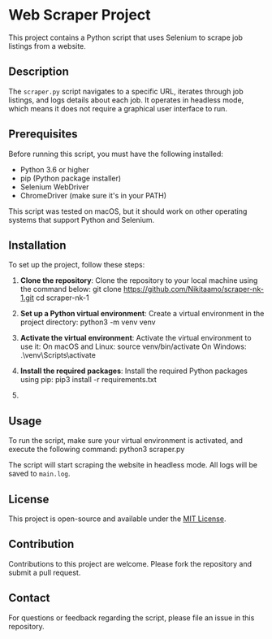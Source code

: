 # Web Scraper Project

This project contains a Python script that uses Selenium to scrape job listings from a website.

## Description

The `scraper.py` script navigates to a specific URL, iterates through job listings, and logs details about each job. It operates in headless mode, which means it does not require a graphical user interface to run.

## Prerequisites

Before running this script, you must have the following installed:

- Python 3.6 or higher
- pip (Python package installer)
- Selenium WebDriver
- ChromeDriver (make sure it's in your PATH)

This script was tested on macOS, but it should work on other operating systems that support Python and Selenium.

## Installation

To set up the project, follow these steps:

1. **Clone the repository**: Clone the repository to your local machine using the command below:
   git clone https://github.com/Nikitaamo/scraper-nk-1.git
   cd scraper-nk-1

3. **Set up a Python virtual environment**: Create a virtual environment in the project directory:
python3 -m venv venv

4. **Activate the virtual environment**: Activate the virtual environment to use it:
On macOS and Linux:
source venv/bin/activate
On Windows:
.\venv\Scripts\activate

5. **Install the required packages**: Install the required Python packages using pip:
pip3 install -r requirements.txt

6. 
## Usage
To run the script, make sure your virtual environment is activated, and execute the following command:
python3 scraper.py

The script will start scraping the website in headless mode. All logs will be saved to `main.log`.

## License

This project is open-source and available under the [MIT License](LICENSE).

## Contribution

Contributions to this project are welcome. Please fork the repository and submit a pull request.

## Contact

For questions or feedback regarding the script, please file an issue in this repository.
